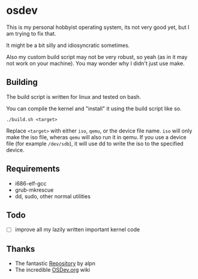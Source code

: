 osdev
===

This is my personal hobbyist operating system, its not very good yet, but I am trying to fix that. 

It might be a bit silly and idiosyncratic sometimes. 

Also my custom build script may not be very robust, so yeah
(as in it may not work on your machine).
You may wonder why I didn't just use make.

Building
---
The build script is written for linux and tested on bash. 

You can compile the kernel and "install" it using the build script like so.

```
./build.sh <target>
```

Replace `<target>` with either `iso`, `qemu`, or the device file name.
`iso` will only make the iso file, wheras `qemu` will also run it in qemu.
If you use a device file (for example `/dev/sdb`), it will use dd to write the iso to the specified device.

Requirements
---
* i686-elf-gcc
* grub-mkrescue
* dd, sudo, other normal utilities

Todo
---
* [ ] improve all my lazily written important kernel code

Thanks
---
* The fantastic [Repository](https://github.com/alpn/x86_starterkit) by alpn
* The incredible [OSDev.org](https://wiki.osdev.org/) wiki
